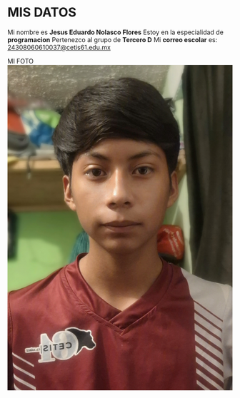 # MIS DATOS
Mi nombre es **Jesus Eduardo Nolasco Flores**
Estoy en la especialidad de **programacion**
Pertenezco al grupo de **Tercero D**
Mi **correo escolar** es: 24308060610037@cetis61.edu.mx

MI FOTO 
![image alt](https://github.com/JesusNolasco35/Mi-primer-repositorio-3-semestre/blob/main/yo.jpg?raw=true)
